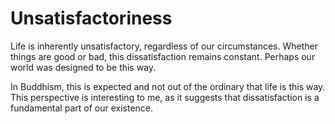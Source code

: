 # Unsatisfactoriness

Life is inherently unsatisfactory, regardless of our circumstances. Whether things are good or bad, this dissatisfaction remains constant. Perhaps our world was designed to be this way. 

In Buddhism, this is expected and not out of the ordinary that life is this way. This perspective is interesting to me, as it suggests that dissatisfaction is a fundamental part of our existence.
